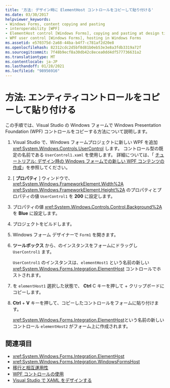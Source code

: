 ```yaml
---
title: '方法: デザイン時に ElementHost コントロールをコピーして貼り付ける'
ms.date: 03/30/2017
helpviewer_keywords:
- Windows Forms, content copying and pasting
- interoperability [WPF]
- ElementHost control [Windows Forms], copying and pasting at design time
- WPF user control [Windows Forms], hosting in Windows Forms
ms.assetid: e570375d-2a68-44ba-b4f7-c781af2d20e8
ms.openlocfilehash: 82312cdc2d5bf8d81b0eb53e3e8a3fdb3319a72f
ms.sourcegitcommit: 7f48b9ecf8a30db42c8ecea0dd4df577736631a2
ms.translationtype: MT
ms.contentlocale: ja-JP
ms.lasthandoff: 01/28/2021
ms.locfileid: "98956916"
---
```

# <a name="how-to-copy-and-paste-an-elementhost-control"></a>方法: エンティティコントロールをコピーして貼り付ける

この手順では、Visual Studio の Windows フォームで Windows Presentation Foundation (WPF) コントロールをコピーする方法について説明します。

1. Visual Studio で、Windows フォームプロジェクトに新しい WPF を追加 <xref:System.Windows.Controls.UserControl> します。 コントロール型の既定の名前である `UserControl1.xaml` を使用します。 詳細については、「 [チュートリアル: デザイン時の Windows フォームでの新しい WPF コンテンツの作成](walkthrough-creating-new-wpf-content-on-windows-forms-at-design-time.md)」を参照してください。

2. [ **プロパティ** ] ウィンドウで、 <xref:System.Windows.FrameworkElement.Width%2A> <xref:System.Windows.FrameworkElement.Height%2A> のプロパティとプロパティの値 `UserControl1` を **200** に設定します。

3. プロパティの値 <xref:System.Windows.Controls.Control.Background%2A> を **Blue** に設定します。

4. プロジェクトをビルドします。

5. Windows フォーム デザイナーで `Form1` を開きます。

6. **ツールボックス** から、のインスタンスをフォームにドラッグし `UserControl1` ます。

   `UserControl1` のインスタンスは、`elementHost1` という名前の新しい <xref:System.Windows.Forms.Integration.ElementHost> コントロールでホストされます。

7. を `elementHost1` 選択した状態で、 **Ctrl** C キーを押して + クリップボードにコピーします。

8. **Ctrl** + **V** キーを押して、コピーしたコントロールをフォームに貼り付けます。

   <xref:System.Windows.Forms.Integration.ElementHost>という名前の新しいコントロール `elementHost2` がフォーム上に作成されます。

## <a name="see-also"></a>関連項目

- <xref:System.Windows.Forms.Integration.ElementHost>
- <xref:System.Windows.Forms.Integration.WindowsFormsHost>
- [移行と相互運用性](/dotnet/framework/wpf/advanced/migration-and-interoperability)
- [WPF コントロールの使用](using-wpf-controls.md)
- [Visual Studio で XAML をデザインする](/visualstudio/xaml-tools/designing-xaml-in-visual-studio)

